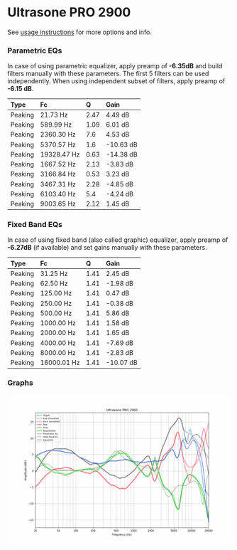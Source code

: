 # Ultrasone PRO 2900
See [usage instructions](https://github.com/jaakkopasanen/AutoEq#usage) for more options and info.

### Parametric EQs
In case of using parametric equalizer, apply preamp of **-6.35dB** and build filters manually
with these parameters. The first 5 filters can be used independently.
When using independent subset of filters, apply preamp of **-6.15 dB**.

| Type    | Fc          |    Q | Gain      |
|:--------|:------------|:-----|:----------|
| Peaking | 21.73 Hz    | 2.47 | 4.49 dB   |
| Peaking | 589.99 Hz   | 1.09 | 6.01 dB   |
| Peaking | 2360.30 Hz  | 7.6  | 4.53 dB   |
| Peaking | 5370.57 Hz  | 1.6  | -10.63 dB |
| Peaking | 19328.47 Hz | 0.63 | -14.38 dB |
| Peaking | 1667.52 Hz  | 2.13 | -3.83 dB  |
| Peaking | 3166.84 Hz  | 0.53 | 3.23 dB   |
| Peaking | 3467.31 Hz  | 2.28 | -4.85 dB  |
| Peaking | 6103.40 Hz  | 5.4  | -4.24 dB  |
| Peaking | 9003.65 Hz  | 2.12 | 1.45 dB   |

### Fixed Band EQs
In case of using fixed band (also called graphic) equalizer, apply preamp of **-6.27dB**
(if available) and set gains manually with these parameters.

| Type    | Fc          |    Q | Gain      |
|:--------|:------------|:-----|:----------|
| Peaking | 31.25 Hz    | 1.41 | 2.45 dB   |
| Peaking | 62.50 Hz    | 1.41 | -1.98 dB  |
| Peaking | 125.00 Hz   | 1.41 | 0.47 dB   |
| Peaking | 250.00 Hz   | 1.41 | -0.38 dB  |
| Peaking | 500.00 Hz   | 1.41 | 5.86 dB   |
| Peaking | 1000.00 Hz  | 1.41 | 1.58 dB   |
| Peaking | 2000.00 Hz  | 1.41 | 1.65 dB   |
| Peaking | 4000.00 Hz  | 1.41 | -7.69 dB  |
| Peaking | 8000.00 Hz  | 1.41 | -2.83 dB  |
| Peaking | 16000.01 Hz | 1.41 | -10.07 dB |

### Graphs
![](./Ultrasone%20PRO%202900.png)